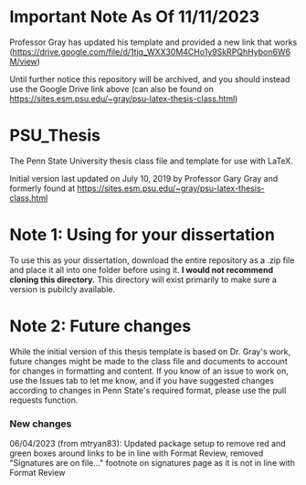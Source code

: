 # Important Note As Of 11/11/2023
Professor Gray has updated his template and provided a new link that works (https://drive.google.com/file/d/1tjq_WXX30M4CHo1y9SkRPQhHybon6W6M/view)

Until further notice this repository will be archived, and you should instead use the Google Drive link above (can also be found on https://sites.esm.psu.edu/~gray/psu-latex-thesis-class.html)

# PSU_Thesis
The Penn State University thesis class file and template for use with LaTeX. 

Initial version last updated on July 10, 2019 by Professor Gary Gray and formerly found at https://sites.esm.psu.edu/~gray/psu-latex-thesis-class.html

# Note 1: Using for your dissertation

To use this as your dissertation, download the entire repository as a .zip file and place it all into one folder before using it. **I would not recommend cloning this directory.** This directory will exist primarily to make sure a version is pubilcly available.

# Note 2: Future changes

While the initial version of this thesis template is based on Dr. Gray's work, future changes might be made to the class file and documents to account for changes in formatting and content. If you know of an issue to work on, use the Issues tab to let me know, and if you have suggested changes according to changes in Penn State's required format, please use the pull requests function.

### New changes

06/04/2023 (from mtryan83): Updated package setup to remove red and green boxes around links to be in line with Format Review, removed "Signatures are on file..." footnote on signatures page as it is not in line with Format Review
